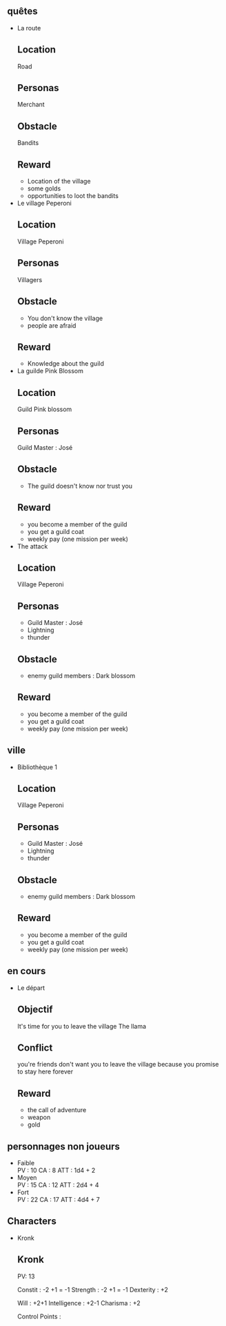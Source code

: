## quêtes
- La route  
  ## Location
  Road
  ## Personas
  Merchant
  ## Obstacle
  Bandits 
  ## Reward
  - Location of the village
  - some golds
  - opportunities to loot the bandits
- Le village Peperoni  
  ## Location
  Village Peperoni
  ## Personas
  Villagers
  ## Obstacle
  - You don't know the village
  - people are afraid
  ## Reward
  - Knowledge about the guild
- La guilde Pink Blossom  
  ## Location
  Guild Pink blossom
  ## Personas
  Guild Master : José
  ## Obstacle
  - The guild doesn't know nor trust you
  ## Reward
  - you become a member of the guild
  - you get a guild coat
  - weekly pay (one mission per week)
- The attack  
  ## Location
  Village Peperoni
  ## Personas
  - Guild Master : José
  - Lightning
  - thunder
  ## Obstacle
  - enemy guild members : Dark blossom
  ## Reward
  - you become a member of the guild
  - you get a guild coat
  - weekly pay (one mission per week)

## ville
- Bibliothèque 1  
  ## Location
  Village Peperoni
  ## Personas
  - Guild Master : José
  - Lightning
  - thunder
  ## Obstacle
  - enemy guild members : Dark blossom
  ## Reward
  - you become a member of the guild
  - you get a guild coat
  - weekly pay (one mission per week)

## en cours
- Le départ  
  ## Objectif
  It's time for you to leave the village The llama
  ## Conflict
  you're friends don't want you to leave the village because you promise to stay here forever
  ## Reward
  - the call of adventure
  - weapon
  - gold

## personnages non joueurs
- Faible  
  PV : 10
  CA :  8
  ATT : 1d4 + 2
- Moyen  
  PV : 15
  CA :  12
  ATT : 2d4 + 4
- Fort  
  PV : 22
  CA :  17
  ATT : 4d4 + 7

## Characters
- Kronk  
  ## Kronk
  
  PV: 13
  
  Constit : -2 +1 = -1
  Strength : -2 +1 = -1
  Dexterity : +2
  
  Will : +2+1
  Intelligence : +2-1
  Charisma : +2
  
  Control Points : 
  